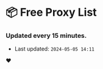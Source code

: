 # :package: Free Proxy List
### Updated every 15 minutes.

- Last updated: `2024-05-05 14:11`

:heart:
